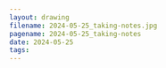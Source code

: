```yaml
---
layout: drawing
filename: 2024-05-25_taking-notes.jpg
pagename: 2024-05-25_taking-notes
date: 2024-05-25
tags:
---
```

